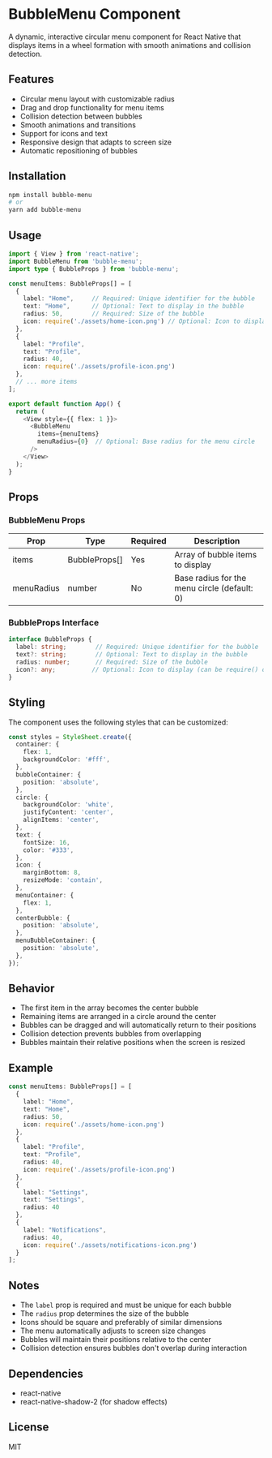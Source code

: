 # BubbleMenu Component

A dynamic, interactive circular menu component for React Native that displays items in a wheel formation with smooth animations and collision detection.

## Features

- Circular menu layout with customizable radius
- Drag and drop functionality for menu items
- Collision detection between bubbles
- Smooth animations and transitions
- Support for icons and text
- Responsive design that adapts to screen size
- Automatic repositioning of bubbles

## Installation

```bash
npm install bubble-menu
# or
yarn add bubble-menu
```

## Usage

```typescript
import { View } from 'react-native';
import BubbleMenu from 'bubble-menu';
import type { BubbleProps } from 'bubble-menu';

const menuItems: BubbleProps[] = [
  { 
    label: "Home",     // Required: Unique identifier for the bubble
    text: "Home",      // Optional: Text to display in the bubble
    radius: 50,        // Required: Size of the bubble
    icon: require('./assets/home-icon.png') // Optional: Icon to display
  },
  { 
    label: "Profile",
    text: "Profile",
    radius: 40,
    icon: require('./assets/profile-icon.png')
  },
  // ... more items
];

export default function App() {
  return (
    <View style={{ flex: 1 }}>
      <BubbleMenu
        items={menuItems}
        menuRadius={0}  // Optional: Base radius for the menu circle
      />
    </View>
  );
}
```

## Props

### BubbleMenu Props

| Prop | Type | Required | Description |
|------|------|----------|-------------|
| items | BubbleProps[] | Yes | Array of bubble items to display |
| menuRadius | number | No | Base radius for the menu circle (default: 0) |

### BubbleProps Interface

```typescript
interface BubbleProps {
  label: string;        // Required: Unique identifier for the bubble
  text?: string;        // Optional: Text to display in the bubble
  radius: number;       // Required: Size of the bubble
  icon?: any;          // Optional: Icon to display (can be require() or URL)
}
```

## Styling

The component uses the following styles that can be customized:

```typescript
const styles = StyleSheet.create({
  container: {
    flex: 1,
    backgroundColor: '#fff',
  },
  bubbleContainer: {
    position: 'absolute',
  },
  circle: {
    backgroundColor: 'white',
    justifyContent: 'center',
    alignItems: 'center',
  },
  text: {
    fontSize: 16,
    color: '#333',
  },
  icon: {
    marginBottom: 8,
    resizeMode: 'contain',
  },
  menuContainer: {
    flex: 1,
  },
  centerBubble: {
    position: 'absolute',
  },
  menuBubbleContainer: {
    position: 'absolute',
  },
});
```

## Behavior

- The first item in the array becomes the center bubble
- Remaining items are arranged in a circle around the center
- Bubbles can be dragged and will automatically return to their positions
- Collision detection prevents bubbles from overlapping
- Bubbles maintain their relative positions when the screen is resized

## Example

```typescript
const menuItems: BubbleProps[] = [
  { 
    label: "Home",
    text: "Home",
    radius: 50,
    icon: require('./assets/home-icon.png')
  },
  { 
    label: "Profile",
    text: "Profile",
    radius: 40,
    icon: require('./assets/profile-icon.png')
  },
  { 
    label: "Settings",
    text: "Settings",
    radius: 40
  },
  { 
    label: "Notifications",
    radius: 40,
    icon: require('./assets/notifications-icon.png')
  }
];
```

## Notes

- The `label` prop is required and must be unique for each bubble
- The `radius` prop determines the size of the bubble
- Icons should be square and preferably of similar dimensions
- The menu automatically adjusts to screen size changes
- Bubbles will maintain their positions relative to the center
- Collision detection ensures bubbles don't overlap during interaction

## Dependencies

- react-native
- react-native-shadow-2 (for shadow effects)

## License

MIT 